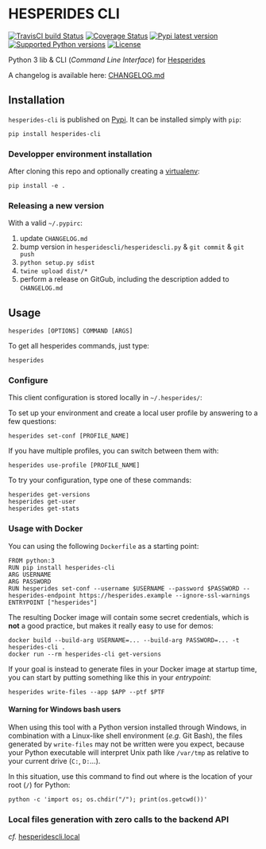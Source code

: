 # HESPERIDES CLI

[![TravisCI build Status](https://travis-ci.org/voyages-sncf-technologies/hesperides-cli.svg?branch=master)](https://travis-ci.org/voyages-sncf-technologies/hesperides-cli) [![Coverage Status](https://coveralls.io/repos/github/voyages-sncf-technologies/hesperides-cli/badge.svg?branch=master)](https://coveralls.io/github/voyages-sncf-technologies/hesperides-cli?branch=master) [![Pypi latest version](https://img.shields.io/pypi/v/hesperides-cli.svg)](https://pypi.python.org/pypi/hesperides-cli) [![Supported Python versions](https://img.shields.io/pypi/pyversions/hesperides-cli.svg)](https://pypi.python.org/pypi/hesperides-cli) [![License](https://img.shields.io/pypi/l/hesperides-cli.svg)](https://pypi.python.org/pypi/hesperides-cli)

Python 3 lib & CLI (_Command Line Interface_) for [Hesperides](https://github.com/voyages-sncf-technologies/hesperides)

A changelog is available here: [CHANGELOG.md](CHANGELOG.md)


## Installation

`hesperides-cli` is published on [Pypi](https://pypi.python.org/pypi/hesperides-cli). It can be installed simply with `pip`:

    pip install hesperides-cli

### Developper environment installation
After cloning this repo and optionally creating a [virtualenv](https://github.com/berdario/pew):

    pip install -e .

### Releasing a new version
With a valid `~/.pypirc`:

1. update `CHANGELOG.md`
2. bump version in `hesperidescli/hesperidescli.py` & `git commit` & `git push`
3. `python setup.py sdist`
4. `twine upload dist/*`
5. perform a release on GitGub, including the description added to `CHANGELOG.md`


## Usage

    hesperides [OPTIONS] COMMAND [ARGS]

To get all hesperides commands, just type:

    hesperides

### Configure

This client configuration is stored locally in `~/.hesperides/`:

To set up your environment and create a local user profile by answering to a few questions:

    hesperides set-conf [PROFILE_NAME]
    
If you have multiple profiles, you can switch between them with:

    hesperides use-profile [PROFILE_NAME]

To try your configuration, type one of these commands:

    hesperides get-versions
    hesperides get-user
    hesperides get-stats

### Usage with Docker

You can using the following `Dockerfile` as a starting point:

    FROM python:3
    RUN pip install hesperides-cli
    ARG USERNAME
    ARG PASSWORD
    RUN hesperides set-conf --username $USERNAME --password $PASSWORD --hesperides-endpoint https://hesperides.example --ignore-ssl-warnings
    ENTRYPOINT ["hesperides"]

The resulting Docker image will contain some secret credentials, which is **not** a good practice,
but makes it really easy to use for demos:

    docker build --build-arg USERNAME=... --build-arg PASSWORD=... -t hesperides-cli .
    docker run --rm hesperides-cli get-versions

If your goal is instead to generate files in your Docker image at startup time,
you can start by putting something like this in your _entrypoint_:

    hesperides write-files --app $APP --ptf $PTF

####  Warning for Windows bash users

When using this tool with a Python version installed through Windows,
in combination with a Linux-like shell environment (_e.g._ Git Bash),
the files generated by `write-files` may not be written were you expect,
because your Python executable will interpret Unix path like `/var/tmp` as relative to your current drive (`C:`, `D:`...).

In this situation, use this command to find out where is the location of your root (`/`) for Python:

    python -c 'import os; os.chdir("/"); print(os.getcwd())'

### Local files generation with zero calls to the backend API

_cf._ [hesperidescli.local](hesperidescli/local)
